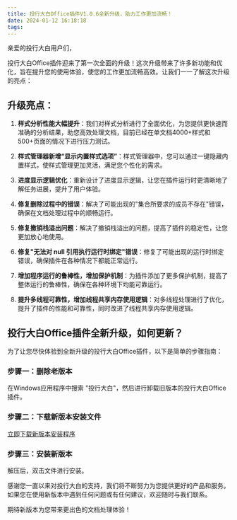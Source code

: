 ```yaml
---
title: 投行大白Office插件V1.0.6全新升级，助力工作更加流畅！
date: 2024-01-12 16:18:18
tags:
---
```


亲爱的投行大白用户们，

投行大白Office插件迎来了第一次全面的升级！这次升级带来了许多新功能和优化，旨在提升您的使用体验，使您的工作更加流畅高效。让我们一一了解这次升级的亮点：

## 升级亮点：

1. **样式分析性能大幅提升**：我们对样式分析进行了全面优化，为您提供更快速而准确的分析结果，助您高效处理文档，目前已经在单文档4000+样式和500+页面的情况下进行压力测试。

2. **样式管理器新增“显示内置样式选项”**：样式管理器中，您可以通过一键隐藏内置样式，使样式管理更加灵活，满足您个性化的需求。

3. **进度显示逻辑优化**：重新设计了进度显示逻辑，让您在插件运行时更清晰地了解任务进展，提升了用户体验。

4. **修复删除过程中的错误**：解决了可能出现的"集合所要求的成员不存在"错误，确保在文档处理过程中的顺畅运行。

5. **修复撤销栈溢出问题**：解决了撤销栈溢出的问题，提高了插件的稳定性，让您更加放心地使用。

6. **修复"无法对 null 引用执行运行时绑定"错误**：修复了可能出现的运行时绑定错误，确保插件在各种情况下都能正常运行。

7. **增加程序运行的鲁棒性，增加保护机制**：为插件添加了更多保护机制，提高了整体运行的鲁棒性，确保在各种环境下均能可靠运行。

8. **提升多线程可靠性，增加线程共享内存使用逻辑**：对多线程处理进行了优化，提升了插件的性能和可靠性，同时改进了线程共享内存使用逻辑。

## 投行大白Office插件全新升级，如何更新？

为了让您尽快体验到全新升级的投行大白Office插件，以下是简单的步骤指南：

### 步骤一：删除老版本

在Windows应用程序中搜索 "投行大白"，然后进行卸载旧版本的投行大白Office插件。

### 步骤二：下载新版本安装文件

[立即下载新版本安装程序](https://files.ibtools.jellycloud.vip/office/IBTools_Office_Setup_V1.0.6.zip)

### 步骤三：安装新版本
解压后，双击文件进行安装。

感谢您一直以来对投行大白的支持，我们将不断努力为您提供更好的产品和服务。如果您在使用新版本中遇到任何问题或有任何建议，欢迎随时与我们联系。

期待新版本为您带来更出色的文档处理体验！

